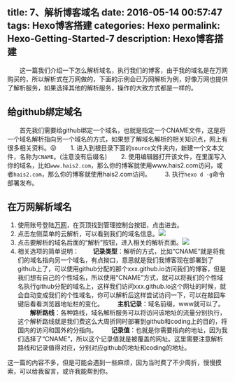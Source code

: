 title: 7、解析博客域名
date: 2016-05-14 00:57:47
tags: Hexo博客搭建
categories: Hexo
permalink: Hexo-Getting-Started-7
description: Hexo博客搭建
---
　　这一篇我们介绍一下怎么解析域名，执行我们的博客，由于我的域名是在万网购买的，所以解析式在万网做的，下面的示例会已万网解析为例，好像万网也提供了解析服务，如果选择其他的解析服务，操作的大致方式都是一样的。

## 给github绑定域名
　　首先我们需要给github绑定一个域名，也就是指定一个CNAME文件，这是将一个域名解析指向另一个域名的方式，如果想了解域名解析的相关知识点，网上有很多相关资料。😝
　　1. 进入到根目录下面的`source`文件夹内，新建一个文本文件，名称为`CNAME`。(注意没有后缀名)
　　2. 使用编辑器打开该文件，在里面写入你的域名，比如`www.hais2.com`，那么你的博客就使用www.hais2.com访问，或者`hais2.com`，那么你的博客就使用hais2.com访问。
　　3. 执行`hexo d -g`命令部署发布。
<!--more-->
## 在万网解析域名
   1. 使用账号登陆[万网](https://wanwang.aliyun.com/)，在页顶找到管理控制台按钮，点击进去。
   2. 点击左侧菜单的云解析，可以看到我们的域名信息。![](http://ww2.sinaimg.cn/mw690/c55a7aeegw1f3u9fklomdj20r901n3yc.jpg)
   3. 点击要解析的域名后面的“解析”按钮，进入相关的解析页面。![](http://ww3.sinaimg.cn/mw690/c55a7aeegw1f3u9iac1h0j20uu0cljs6.jpg)
   4. 相关选项的简单说明：
   　　**记录类型**：解析的方式，比如“CNAME”就是将我们的域名指向另一个域名，有点拗口，意思就是我们我博客现在部署到了github上了，可以使用github分配的那个xxx.github.io访问我们的博客，但是我们想有自己的个性域名，所以使用“CNAME”方式，就可以将我们的个性域名执行github分配的域名上，这样我们访问xxx.github.io这个网址的时候，就会自动变成我们的个性域名，你可以解析后这样尝试访问一下，可以在敲回车键后看看浏览器地址栏的变化。
   　　**主机记录**：域名前缀，www就可以了。
   　　**解析路线**：各种路线，域名解析服务可以将访问该地址的流量分别执行，这个解析路线就是我们费这么大周折同时部署到github和coding上的目的，将国内的访问和国外的分指向。
   　　**记录值**：也就是你需要指向的地址，因为我们选择了“CNAME”，所以这个记录值就是被覆盖的网址。这里需要注意解析路线和记录值得对应，分别对应github的地址和coding的地址。
   　　

这一篇的内容不多，但是可能会遇到一些麻烦，因为当时费了不少周折，慢慢摸索，可以给我留言，或许我能帮到你。